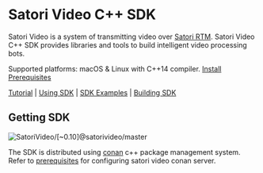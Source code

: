 # Satori Video C++ SDK


Satori Video is a system of transmitting video over [Satori RTM](https://www.satori.com/docs/using-satori/overview).
Satori Video C++ SDK provides libraries and tools to build intelligent 
video processing bots.

Supported platforms: macOS & Linux with C++14 compiler. [Install Prerequisites](docs/prerequisites.md)

[Tutorial](docs/tutorial.md) 
| [Using SDK](docs/using_sdk.md) 
| [SDK Examples](https://github.com/satori-com/satori-video-sdk-cpp-examples) 
| [Building SDK](docs/building_sdk.md)

## Getting SDK

![SatoriVideo/\[~0.10\]@satorivideo/master](https://img.shields.io/badge/package-SatoriVideo%2F%5B~0.10%5D%40satorivideo%2Fmaster-green.svg)

The SDK is distributed using [conan](https://conan.io/) c++ package management system.
Refer to [prerequisites](docs/prerequisites.md) for configuring satori video conan server.

